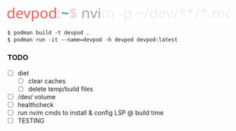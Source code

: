 ![devpod](./devpod.svg)
```shellsession
$ podman build -t devpod .
$ podman run -it --name=devpod -h devpod devpod:latest
```
### TODO
- [ ] diet
    - [ ] clear caches
    - [ ] delete temp/build files
- [ ] /dev/ volume
- [ ] healthcheck
- [ ] run nvim cmds to install & config LSP @ build time
- [ ] TESTING
